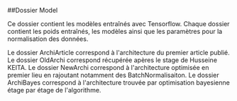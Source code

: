 ##Dossier Model

Ce dossier contient les modèles entraînés avec Tensorflow. Chaque dossier contient les poids entraînés, les modèles ainsi que les paramètres pour la normalisation des données.

Le dossier ArchiArticle correspond à l'architecture du premier article publié.
Le dossier OldArchi correspond récupérée apères le stage de Husseine KEITA.
Le dossier NewArchi correspond à l'architecture optimisée en premier lieu en rajoutant notamment des BatchNormalisaiton.
Le dossier ArchiBayes correspond à l'architecture trouvée par optimisation bayesienne étage par étage de l'algorithme.



